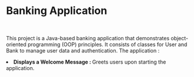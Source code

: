 <h1>Banking Application</h1> <br> 
<p>This project is a Java-based banking application that demonstrates object-oriented programming (OOP) principles.
It consists of classes for User and Bank to manage user data and authentication.
The application : 
<li><b>Displays a Welcome Message : </b>Greets users upon starting the application. </li></p>
